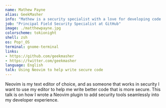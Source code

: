 ```yaml
---
name: Mathew Payne
alias: GeekMasher
info: "Mathew is a security specialist with a love for developing code."
job: "Principal Field Security Specialist at GitHub"
image: ./matthewpayne.jpg
colorscheme: tokionight
shell: zsh
os: Pop!_OS
terminal: gnome-terminal
links:
- https://github.com/geekmasher
- https://twitter.com/geekmasher
language: English
talk: Using Neovim to help write secure code
---
```


Neovim is my text editor of choice, and as someone that works in security I want to use my editor to help me write better code that is more secure. This talk is on how I wrote a Neovim plugin to add security tools seamlessly into my developer experience.
